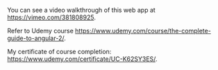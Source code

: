 You can see a video walkthrough of this web app at https://vimeo.com/381808925.

Refer to Udemy course https://www.udemy.com/course/the-complete-guide-to-angular-2/.

My certificate of course completion: https://www.udemy.com/certificate/UC-K62SY3ES/.
